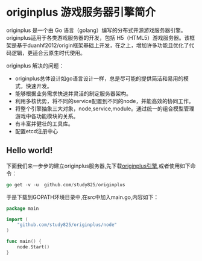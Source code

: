 originplus 游戏服务器引擎简介
==================


originplus 是一个由 Go 语言（golang）编写的分布式开源游戏服务器引擎。originplus适用于各类游戏服务器的开发，包括 H5（HTML5）游戏服务器。该框架是基于duanhf2012/origin框架基础上开发，在之上，增加许多功能且优化了代码逻辑，更适合云原生时代使用。

originplus 解决的问题：
* originplus总体设计如go语言设计一样，总是尽可能的提供简洁和易用的模式，快速开发。
* 能够根据业务需求快速并灵活的制定服务器架构。
* 利用多核优势，将不同的service配置到不同的node，并能高效的协同工作。
* 将整个引擎抽象三大对象，node,service,module。通过统一的组合模型管理游戏中各功能模块的关系。
* 有丰富并健壮的工具库。
* 配置etcd注册中心

Hello world!
---------------
下面我们来一步步的建立originplus服务器,先下载[originplus引擎](https://github.com/study825/originplus "originplus引擎"),或者使用如下命令：
```go
go get -v -u  github.com/study825/originplus
```
于是下载到GOPATH环境目录中,在src中加入main.go,内容如下：
```go
package main

import (
	"github.com/study825/originplus/node"
)

func main() {
	node.Start()
}
```